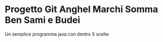 # Progetto Git Anghel Marchi Somma Ben Sami e Budei 
Un semplice programma java con dentro 5 scelte 

